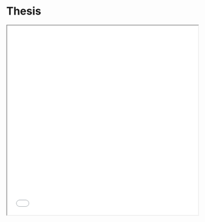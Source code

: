 # Thesis

<iframe id="eia_widget" style="width:100%;height:500px" src="//www.eia.gov/opendata/embed/iframe.php?series_id=TOTAL.TERCBUS.A;TOTAL.TECCBUS.A;TOTAL.TEICBUS.A;TOTAL.TEACBUS.A&periods=1970A" load="iframe_load"></iframe>
